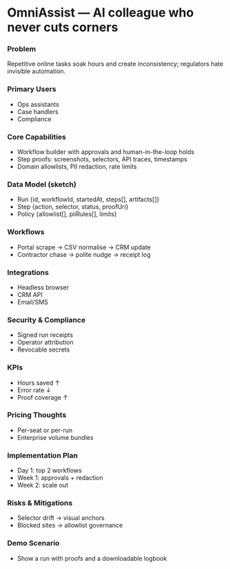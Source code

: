 # OmniAssist — AI colleague who never cuts corners
### Problem
Repetitive online tasks soak hours and create inconsistency; regulators hate invisible automation.

### Primary Users
- Ops assistants
- Case handlers
- Compliance

### Core Capabilities
- Workflow builder with approvals and human-in-the-loop holds
- Step proofs: screenshots, selectors, API traces, timestamps
- Domain allowlists, PII redaction, rate limits

### Data Model (sketch)
- Run {id, workflowId, startedAt, steps[], artifacts[]}
- Step {action, selector, status, proofUri}
- Policy {allowlist[], piiRules[], limits}

### Workflows
- Portal scrape → CSV normalise → CRM update
- Contractor chase → polite nudge → receipt log

### Integrations
- Headless browser
- CRM API
- Email/SMS

### Security & Compliance
- Signed run receipts
- Operator attribution
- Revocable secrets

### KPIs
- Hours saved ↑
- Error rate ↓
- Proof coverage ↑

### Pricing Thoughts
- Per-seat or per-run
- Enterprise volume bundles

### Implementation Plan
- Day 1: top 2 workflows
- Week 1: approvals + redaction
- Week 2: scale out

### Risks & Mitigations
- Selector drift → visual anchors
- Blocked sites → allowlist governance

### Demo Scenario
- Show a run with proofs and a downloadable logbook

